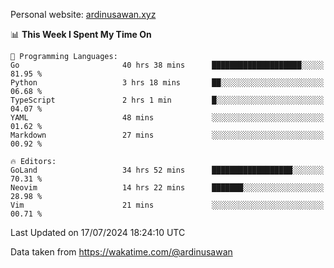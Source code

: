 Personal website: [ardinusawan.xyz](https://ardinusawan.xyz)

<!--START_SECTION:waka-->
📊 **This Week I Spent My Time On** 

```text
💬 Programming Languages: 
Go                       40 hrs 38 mins      ████████████████████░░░░░   81.95 % 
Python                   3 hrs 18 mins       ██░░░░░░░░░░░░░░░░░░░░░░░   06.68 % 
TypeScript               2 hrs 1 min         █░░░░░░░░░░░░░░░░░░░░░░░░   04.07 % 
YAML                     48 mins             ░░░░░░░░░░░░░░░░░░░░░░░░░   01.62 % 
Markdown                 27 mins             ░░░░░░░░░░░░░░░░░░░░░░░░░   00.92 % 

🔥 Editors: 
GoLand                   34 hrs 52 mins      ██████████████████░░░░░░░   70.31 % 
Neovim                   14 hrs 22 mins      ███████░░░░░░░░░░░░░░░░░░   28.98 % 
Vim                      21 mins             ░░░░░░░░░░░░░░░░░░░░░░░░░   00.71 % 
```


 Last Updated on 17/07/2024 18:24:10 UTC
<!--END_SECTION:waka-->
Data taken from https://wakatime.com/@ardinusawan
